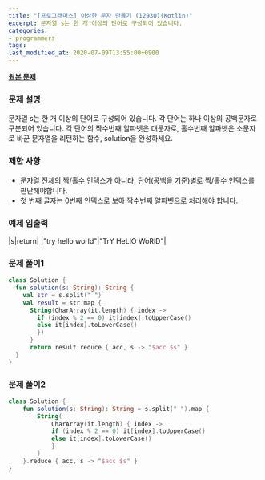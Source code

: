 ```yaml
---
title: "[프로그래머스] 이상한 문자 만들기 (12930)(Kotlin)"
excerpt: 문자열 s는 한 개 이상의 단어로 구성되어 있습니다.
categories:
- programmers
tags:
last_modified_at: 2020-07-09T13:55:00+0900
---
```


**[원본 문제](https://programmers.co.kr/learn/courses/30/lessons/12930)**

### 문제 설명

문자열 s는 한 개 이상의 단어로 구성되어 있습니다.
각 단어는 하나 이상의 공백문자로 구분되어 있습니다. 각 단어의 짝수번째 알파벳은 대문자로, 홀수번째 알파벳은 소문자로 바꾼 문자열을 리턴하는 함수, solution을 완성하세요.

### 제한 사항

  * 문자열 전체의 짝/홀수 인덱스가 아니라, 단어(공백을 기준)별로 짝/홀수 인덱스를 판단해야합니다.
  * 첫 번째 글자는 0번째 인덱스로 보아 짝수번째 알파벳으로 처리해야 합니다.

### 예제 입출력

|s|return|
|"try hello world"|"TrY HeLlO WoRlD"|

### 문제 풀이1

```kotlin
class Solution {
  fun solution(s: String): String {
    val str = s.split(" ")
    val result = str.map {
      String(CharArray(it.length) { index ->
        if (index % 2 == 0) it[index].toUpperCase()
        else it[index].toLowerCase()
        })
      }
      return result.reduce { acc, s -> "$acc $s" }
  }
}
```

### 문제 풀이2

```kotlin
class Solution {
    fun solution(s: String): String = s.split(" ").map {
        String(
            CharArray(it.length) { index ->
            if (index % 2 == 0) it[index].toUpperCase()
            else it[index].toLowerCase()
            }
        )
    }.reduce { acc, s -> "$acc $s" }
}
```
